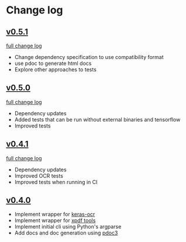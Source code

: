 # Change log

## [v0.5.1](https://github.com/anotherbyte-net/leaf-focus/releases/tag/v0.5.1)

[full change log](https://github.com/anotherbyte-net/leaf-focus/compare/v0.5.0...v0.5.1)

- Change dependency specification to use compatibility format
- use pdoc to generate html docs
- Explore other approaches to tests

## [v0.5.0](https://github.com/anotherbyte-net/leaf-focus/releases/tag/v0.5.0)

[full change log](https://github.com/anotherbyte-net/leaf-focus/compare/v0.4.1...v0.5.0)

- Dependency updates
- Added tests that can be run without external binaries and tensorflow
- Improved tests

## [v0.4.1](https://github.com/anotherbyte-net/leaf-focus/releases/tag/v0.4.1)

[full change log](https://github.com/anotherbyte-net/leaf-focus/compare/v0.4.0...v0.4.1)

- Dependency updates
- Improved OCR tests
- Improved tests when running in CI

## [v0.4.0](https://github.com/anotherbyte-net/leaf-focus/releases/tag/v0.4.0)

- Implement wrapper for [keras-ocr](https://github.com/faustomorales/keras-ocr)
- Implement wrapper for [xpdf tools](https://www.xpdfreader.com/about.html)
- Implement initial cli using Python's argparse
- Add docs and doc generation using [pdoc3](https://github.com/pdoc3/pdoc)
